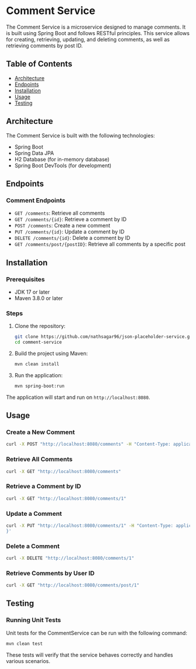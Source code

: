 # Comment Service

The Comment Service is a microservice designed to manage comments. It is built using Spring Boot and follows RESTful principles. This service allows for creating, retrieving, updating, and deleting comments, as well as retrieving comments by post ID.

## Table of Contents

- [Architecture](#architecture)
- [Endpoints](#endpoints)
- [Installation](#installation)
- [Usage](#usage)
- [Testing](#testing)

## Architecture

The Comment Service is built with the following technologies:

- Spring Boot
- Spring Data JPA
- H2 Database (for in-memory database)
- Spring Boot DevTools (for development)

## Endpoints

### Comment Endpoints

- `GET /comments`: Retrieve all comments
- `GET /comments/{id}`: Retrieve a comment by ID
- `POST /comments`: Create a new comment
- `PUT /comments/{id}`: Update a comment by ID
- `DELETE /comments/{id}`: Delete a comment by ID
- `GET /comments/post/{postID}`: Retrieve all comments by a specific post

## Installation

### Prerequisites

- JDK 17 or later
- Maven 3.8.0 or later

### Steps

1. Clone the repository:

    ```bash
    git clone https://github.com/nathsagar96/json-placeholder-service.git
    cd comment-service
    ```

2. Build the project using Maven:

    ```bash
    mvn clean install
    ```

3. Run the application:

    ```bash
    mvn spring-boot:run
    ```

The application will start and run on `http://localhost:8080`.

## Usage

### Create a New Comment

```bash
curl -X POST "http://localhost:8080/comments" -H "Content-Type: application/json" -d '{"postId": 1, "name": "John Doe", "email": "john.doe@example.com", "body": "This is a comment"}'
```

### Retrieve All Comments

```bash
curl -X GET "http://localhost:8080/comments"
```

### Retrieve a Comment by ID

```bash
curl -X GET "http://localhost:8080/comments/1"
```

### Update a Comment

```bash
curl -X PUT "http://localhost:8080/comments/1" -H "Content-Type: application/json" -d '{"postId": 1, "name": "John Doe", "email": "john.doe@example.com", "body": "This is an updated comment"
}'
```

### Delete a Comment

```bash
curl -X DELETE "http://localhost:8080/comments/1"
```

### Retrieve Comments by User ID

```bash
curl -X GET "http://localhost:8080/comments/post/1"
```

## Testing

### Running Unit Tests

Unit tests for the CommentService can be run with the following command:

```bash
mvn clean test
```

These tests will verify that the service behaves correctly and handles various scenarios.
